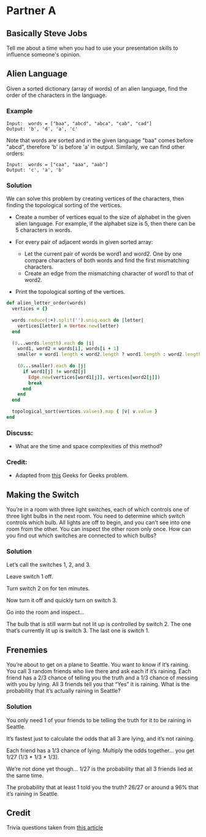 # Partner A 

## Basically Steve Jobs

Tell me about a time when you had to use your presentation skills to influence someone's opinion.

## Alien Language

Given a sorted dictionary (array of words) of an alien language, find the order of the characters in the language.

### Example
```
Input:  words = ["baa", "abcd", "abca", "cab", "cad"]
Output: 'b', 'd', 'a', 'c'
```
Note that words are sorted and in the given language "baa" comes before "abcd", therefore 'b' is before 'a' in output. Similarly, we can find other orders:
```
Input:  words = ["caa", "aaa", "aab"]
Output: 'c', 'a', 'b'
```

### Solution

We can solve this problem by creating vertices of the characters, then finding the topological sorting of the vertices.

* Create a number of vertices equal to the size of alphabet in the given alien language. For example, if the alphabet size is 5, then there can be 5 characters in words. 

* For every pair of adjacent words in given sorted array:
  * Let the current pair of words be word1 and word2. One by one compare characters of both words and find the first mismatching characters.
  * Create an edge from the mismatching character of word1 to that of word2.
* Print the topological sorting of the vertices.

```ruby
def alien_letter_order(words)
  vertices = {}
  
  words.reduce(:+).split('').uniq.each do |letter|
    vertices[letter] = Vertex.new(letter)
  end
  
  (0...words.length).each do |i|
    word1, word2 = words[i], words[i + 1]
    smaller = word1.length < word2.length ? word1.length : word2.length
    
    (0...smaller).each do |j|
      if word1[j] != word2[j]
        Edge.new(vertices[word1[j]], vertices[word2[j]])
        break
      end
    end
  end
  
  topological_sort(vertices.values).map { |v| v.value }
end
```

### Discuss:
* What are the time and space complexities of this method?

### Credit:
* Adapted from [this](https://www.geeksforgeeks.org/given-sorted-dictionary-find-precedence-characters/) Geeks for Geeks problem.

## Making the Switch

You’re in a room with three light switches, each of which controls one of three light bulbs in the next room. You need to determine which switch controls which bulb. All lights are off to begin, and you can’t see into one room from the other. You can inspect the other room only once. How can you find out which switches are connected to which bulbs? 

### Solution

Let’s call the switches 1, 2, and 3.

Leave switch 1 off.

Turn switch 2 on for ten minutes.

Now turn it off and quickly turn on switch 3.

Go into the room and inspect…

The bulb that is still warm but not lit up is controlled by switch 2. The one that’s currently lit up is switch 3. The last one is switch 1.

## Frenemies

You’re about to get on a plane to Seattle. You want to know if it’s raining. You call 3 random friends who live there and ask each if it’s raining. Each friend has a 2/3 chance of telling you the truth and a 1/3 chance of messing with you by lying. All 3 friends tell you that “Yes” it is raining. What is the probability that it’s actually raining in Seattle? 

### Solution

You only need 1 of your friends to be telling the truth for it to be raining in Seattle.

It’s fastest just to calculate the odds that all 3 are lying, and it’s not raining.

Each friend has a 1/3 chance of lying. Multiply the odds together… you get 1/27 (1/3 * 1/3 * 1/3).

We’re not done yet though… 1/27 is the probability that all 3 friends lied at the same time.

The probability that at least 1 told you the truth? 26/27 or around a 96% that it’s raining in Seattle.

## Credit

Trivia questions taken from [this article](https://careersidekick.com/brain-teaser-job-interview-questions-facebook-google-apple/)
